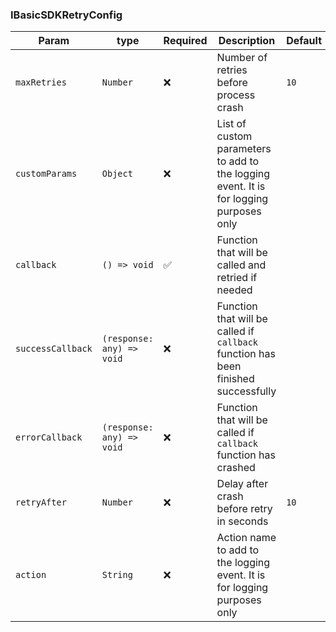 ### IBasicSDKRetryConfig

| Param             | type                      | Required | Description                                                                            | Default |
|-------------------|---------------------------|----------|----------------------------------------------------------------------------------------|---------|
| `maxRetries`      | `Number`                  | ❌        | Number of retries before process crash                                                 | `10`    |
| `customParams`    | `Object`                  | ❌        | List of custom parameters to add to the logging event. It is for logging purposes only |         |
| `callback`        | `() => void`              | ✅        | Function that will be called and retried if needed                                     |         |
| `successCallback` | `(response: any) => void` | ❌        | Function that will be called if `callback` function has been finished successfully     |         |
| `errorCallback`   | `(response: any) => void` | ❌        | Function that will be called if `callback` function has crashed                        |         |
| `retryAfter`      | `Number`                  | ❌        | Delay after crash before retry in seconds                                              | `10`    |
| `action`          | `String`                  | ❌        | Action name to add to the logging event. It is for logging purposes only               |         |
